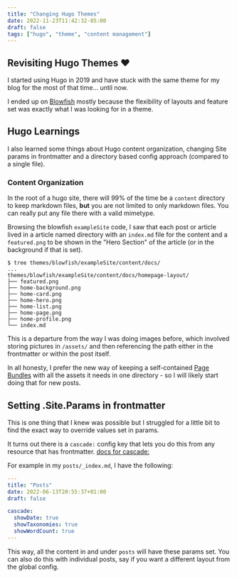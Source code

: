 ```yaml
---
title: "Changing Hugo Themes"
date: 2022-11-23T11:42:32-05:00
draft: false
tags: ["hugo", "theme", "content management"]
---
```


## Revisiting Hugo Themes :heart:

I started using Hugo in 2019 and have stuck with the same theme for my blog for
the most of that time... until now.

I ended up on [Blowfish](https://github.com/nunocoracao/blowfish) mostly because
the flexibility of layouts and feature set was exactly what I was looking for in
a theme.

## Hugo Learnings

I also learned some things about Hugo content organization, changing Site params
in frontmatter and a directory based config approach (compared to a single file).


### Content Organization

In the root of a hugo site, there will 99% of the time be a `content` directory
to keep markdown files, **but** you are not limited to only markdown files. You
can really put any file there with a valid mimetype.

Browsing the blowfish `exampleSite` code, I saw that each post or article lived in a
article named directory with an `index.md` file for the content and a `featured.png` to
be shown in the "Hero Section" of the article (or in the background if that is set).

```text
$ tree themes/blowfish/exampleSite/content/docs/
...
themes/blowfish/exampleSite/content/docs/homepage-layout/
├── featured.png
├── home-background.png
├── home-card.png
├── home-hero.png
├── home-list.png
├── home-page.png
├── home-profile.png
└── index.md
```

This is a departure from the way I was doing images before, which involved storing
pictures in `/assets/` and then referencing the path either in the frontmatter or within
the post itself.

In all honesty, I prefer the new way of keeping a self-contained [Page Bundles](https://gohugo.io/content-management/organization/#page-bundles) with all the assets
it needs in one directory - so I will likely start doing that for new posts.

## Setting .Site.Params in frontmatter

This is one thing that I knew was possible but I struggled for a little bit to
find the exact way to override values set in params.

It turns out there is a `cascade:` config key that lets you do this from any resource that has frontmatter.
[docs for cascade:](https://gohugo.io/content-management/front-matter/#front-matter-cascade)

For example in my `posts/_index.md`, I have the following:

```yml
---
title: "Posts"
date: 2022-06-13T20:55:37+01:00
draft: false

cascade:
  showDate: true
  showTaxonomies: true
  showWordCount: true
---
```

This way, all the content in and under `posts` will have these params set. You can also
do this with individual posts, say if you want a different layout from the global config.
